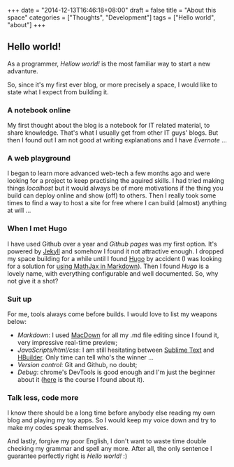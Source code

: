 +++
date = "2014-12-13T16:46:18+08:00"
draft = false
title = "About this space"
categories = ["Thoughts", "Development"]
tags = ["Hello world", "about"]
+++

## Hello world!

As a programmer, *Hellow world!* is the most familiar way to start a new advanture. 

So, since it's my first ever blog, or more precisely a space, I would like to state what I expect from building it.

### A notebook online

My first thought about the blog is a notebook for IT related material, to share knowledge. That's what I usually get from other IT guys' blogs. But then I found out I am not good at writing explanations and I have *Evernote* ... 

### A web playground

I began to learn more advanced web-tech a few months ago and were looking for a project to keep practising the aquired skills. I had tried making things *localhost* but it would always be of more motivations if the thing you build can deploy online and show (off) to others. Then I really took some times to find a way to host a site for free where I can build (almost) anything at will ...

### When I met Hugo

I have used Github over a year and *Github pages* was my first option. It's powered by [Jekyll](http://jekyllrb.com/) and somehow I found it not attractive enough. I dropped my space building for a while until I found [Hugo](http://gohugo.io/) by accident (I was looking for a solution for [using MathJax in Markdown](http://gohugo.io/tutorials/mathjax/)). Then I found *Hugo* is a lovely name, with everything configurable and well documented. So, why not give it a shot?

### Suit up

For me, tools always come before builds. I would love to list my weapons below:

* *Markdown*: I used [MacDown](http://macdown.uranusjr.com/) for all my .md file editing since I found it, very impressive real-time preview;
* *JavaScripts/html/css*: I am still hesitating between [Sublime Text](http://www.sublimetext.com/) and [HBuilder](http://dcloud.io/). Only time can tell who's the winner ...
* *Version control*: Git and Github, no doubt;
* *Debug*: chrome's DevTools is good enough and I'm just the beginner about it ([here](http://discover-devtools.codeschool.com/) is the course I found about it).

### Talk less, code more

I know there should be a long time before anybody else reading my own blog and playing my toy apps. So I would keep my voice down and try to make my codes speak themselves. 

And lastly, forgive my poor English, I don't want to waste time double checking my grammar and spell any more. After all, the only sentence I guarantee perfectly right is *Hello world!* :)